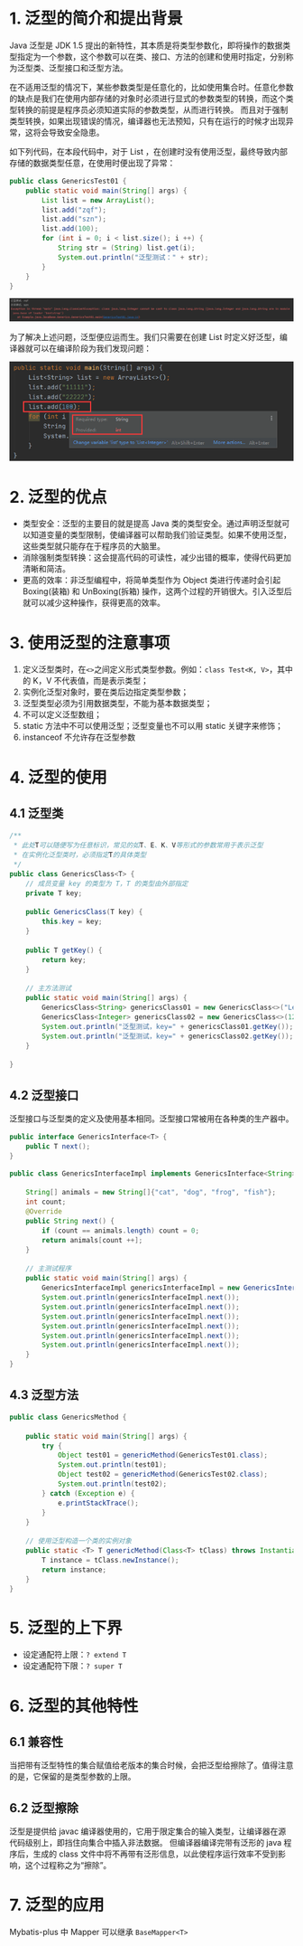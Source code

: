 # 1. 泛型的简介和提出背景
Java 泛型是 JDK 1.5 提出的新特性，其本质是将类型参数化，即将操作的数据类型指定为一个参数，这个参数可以在类、接口、方法的创建和使用时指定，分别称为泛型类、泛型接口和泛型方法。

在不适用泛型的情况下，某些参数类型是任意化的，比如使用集合时。任意化参数的缺点是我们在使用内部存储的对象时必须进行显式的参数类型的转换，而这个类型转换的前提是程序员必须知道实际的参数类型，从而进行转换。
而且对于强制类型转换，如果出现错误的情况，编译器也无法预知，只有在运行的时候才出现异常，这将会导致安全隐患。

如下列代码，在本段代码中，对于 List ，在创建时没有使用泛型，最终导致内部存储的数据类型任意，在使用时便出现了异常：
```java
public class GenericsTest01 {
    public static void main(String[] args) {
        List list = new ArrayList();
        list.add("zqf");
        list.add("szn");
        list.add(100);
        for (int i = 0; i < list.size(); i ++) {
            String str = (String) list.get(i);
            System.out.println("泛型测试：" + str);
        }
    }
}
```
![base08.png](./picture/base08.png)

为了解决上述问题，泛型便应运而生。我们只需要在创建 List 时定义好泛型，编译器就可以在编译阶段为我们发现问题：

![base09.png](./picture/base09.png)

# 2. 泛型的优点
* 类型安全：泛型的主要目的就是提高 Java 类的类型安全。通过声明泛型就可以知道变量的类型限制，使编译器可以帮助我们验证类型。如果不使用泛型，这些类型就只能存在于程序员的大脑里。
* 消除强制类型转换：这会提高代码的可读性，减少出错的概率，使得代码更加清晰和简洁。
* 更高的效率：非泛型编程中，将简单类型作为 Object 类进行传递时会引起 Boxing(装箱) 和 UnBoxing(拆箱) 操作，这两个过程的开销很大。引入泛型后就可以减少这种操作，获得更高的效率。

# 3. 使用泛型的注意事项
1. 定义泛型类时，在`<>`之间定义形式类型参数。例如：`class Test<K, V>`，其中的 K，V 不代表值，而是表示类型；
2. 实例化泛型对象时，要在类后边指定类型参数；
3. 泛型类型必须为引用数据类型，不能为基本数据类型；
4. 不可以定义泛型数组；
5. static 方法中不可以使用泛型；泛型变量也不可以用 static 关键字来修饰；
6. instanceof 不允许存在泛型参数

# 4. 泛型的使用
## 4.1 泛型类
```java
/**
 * 此处T可以随便写为任意标识，常见的如T、E、K、V等形式的参数常用于表示泛型
 * 在实例化泛型类时，必须指定T的具体类型
 */
public class GenericsClass<T> {
    // 成员变量 key 的类型为 T，T 的类型由外部指定
    private T key;

    public GenericsClass(T key) {
        this.key = key;
    }

    public T getKey() {
        return key;
    }

    // 主方法测试
    public static void main(String[] args) {
        GenericsClass<String> genericsClass01 = new GenericsClass<>("Leo Zhu");
        GenericsClass<Integer> genericsClass02 = new GenericsClass<>(123456);
        System.out.println("泛型测试，key=" + genericsClass01.getKey());
        System.out.println("泛型测试，key=" + genericsClass02.getKey());
    }

}
```

## 4.2 泛型接口
泛型接口与泛型类的定义及使用基本相同。泛型接口常被用在各种类的生产器中。
```java
public interface GenericsInterface<T> {
    public T next();
}
```
```java
public class GenericsInterfaceImpl implements GenericsInterface<String>{

    String[] animals = new String[]{"cat", "dog", "frog", "fish"};
    int count;
    @Override
    public String next() {
        if (count == animals.length) count = 0;
        return animals[count ++];
    }

    // 主测试程序
    public static void main(String[] args) {
        GenericsInterfaceImpl genericsInterfaceImpl = new GenericsInterfaceImpl();
        System.out.println(genericsInterfaceImpl.next());
        System.out.println(genericsInterfaceImpl.next());
        System.out.println(genericsInterfaceImpl.next());
        System.out.println(genericsInterfaceImpl.next());
        System.out.println(genericsInterfaceImpl.next());
        System.out.println(genericsInterfaceImpl.next());
    }
}
```

## 4.3 泛型方法
```java
public class GenericsMethod {

    public static void main(String[] args) {
        try {
            Object test01 = genericMethod(GenericsTest01.class);
            System.out.println(test01);
            Object test02 = genericMethod(GenericsTest02.class);
            System.out.println(test02);
        } catch (Exception e) {
            e.printStackTrace();
        }
    }

    // 使用泛型构造一个类的实例对象
    public static <T> T genericMethod(Class<T> tClass) throws InstantiationException, IllegalAccessException {
        T instance = tClass.newInstance();
        return instance;
    }
}
```

# 5. 泛型的上下界
* 设定通配符上限：`? extend T`
* 设定通配符下限：`? super T`

# 6. 泛型的其他特性
## 6.1 兼容性
当把带有泛型特性的集合赋值给老版本的集合时候，会把泛型给擦除了。值得注意的是，它保留的是类型参数的上限。

## 6.2 泛型擦除
泛型是提供给 javac 编译器使用的，它用于限定集合的输入类型，让编译器在源代码级别上，即挡住向集合中插入非法数据。
但编译器编译完带有泛形的 java 程序后，生成的 class 文件中将不再带有泛形信息，以此使程序运行效率不受到影响，这个过程称之为“擦除”。

# 7. 泛型的应用
Mybatis-plus 中 Mapper 可以继承 `BaseMapper<T>`
